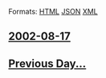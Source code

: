 
Formats: [HTML](2002/08/17/index.html)  [JSON](2002/08/17/index.json)  [XML](2002/08/17/index.xml)  

## [2002-08-17](/news/2002/08/17/index.md)

## [Previous Day...](/news/2002/08/16/index.md)

